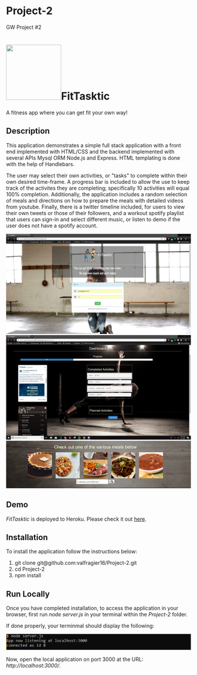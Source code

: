 # Project-2
GW Project #2

<h1><img src="http://www.zoommedia.com/uk-staging/wp-content/uploads/sites/18/2017/11/Untitled-2-1.png" style="height: 150px; width: 150px;">FitTasktic</h1>
A fitness app where you can get fit your own way!

<h2>Description</h2>
This application demonstrates a simple full stack application with a front end implemented with HTML/CSS and the backend implemented with several APIs Mysql ORM Node.js and Express. HTML templating is done with the help of Handlebars.

The user may select their own activities, or "tasks" to complete within their own desired time-frame. A progress bar is included to allow the use to keep track of the activites they are completing; specifically 10 activities will equal 100% completion. Additionally, the application includes a random selection of meals and directions on how to prepare the meals with detailed videos from youtube. Finally, there is a twitter timeline included, for users to view their own tweets or those of their followers, and a workout spotify playlist that users can sign-in and select different music, or listen to demo if the user does not have a spotify account.

<img src="public/assets/image/Capture.PNG">
<img src="public/assets/image/dashboard.PNG">
<img src="public/assets/image/meals.PNG">


<h2>Demo</h2>
<i>FitTasktic</i> is deployed to Heroku. Please check it out <a href="https://pacific-beyond-46928.herokuapp.com/">here</a>.

<h2>Installation</h2>
To install the application follow the instructions below:

<ol>
    <li>git clone git@github.com:valfragier16/Project-2.git</li>
    <li>cd Project-2</li>
    <li>npm install</li>
</ol>

<h2>Run Locally</h2>
Once you have completed installation, to access the application in your browser, first run <i>node server.js</i> in your terminal within the <i>Project-2</i> folder.

If done properly, your terminmal should display the following:

<img src="public/assets/image/node.PNG">

Now, open the local application on port 3000 at the URL: <i>http://localhost:3000/</i>.
